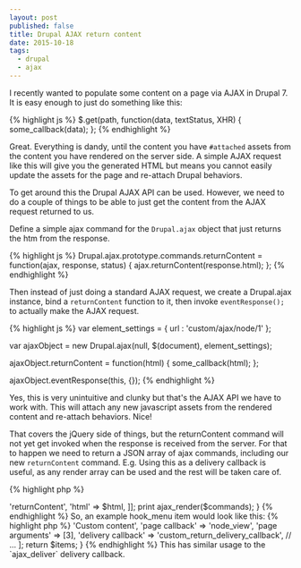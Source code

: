 ```yaml
---
layout: post
published: false
title: Drupal AJAX return content
date: 2015-10-18
tags:
  - drupal
  - ajax
---
```


I recently wanted to populate some content on a page via AJAX in Drupal 7. It is easy enough to just
do something like this:

{% highlight js %}
$.get(path, function(data, textStatus, XHR) {
  some_callback(data);
};
{% endhighlight %}

Great. Everything is dandy, until the content you have `#attached` assets from the content you have rendered on the
server side. A simple AJAX request like this will give you the generated HTML but means you cannot easily update the
assets for the page and re-attach Drupal behaviors.

<!--more-->

To get around this the Drupal AJAX API can be used. However, we need to do a couple of things to be able to just get the content
from the AJAX request returned to us.

Define a simple ajax command for the `Drupal.ajax` object that just returns the htm from the response.

{% highlight js %}
Drupal.ajax.prototype.commands.returnContent = function(ajax, response, status) {
  ajax.returnContent(response.html);
};
{% endhighlight %}

Then instead of just doing a standard AJAX request, we create a Drupal.ajax instance, bind a `returnContent` function to it,
then invoke `eventResponse();` to actually make the AJAX request.

{% highlight js %}
var element_settings = {
  url : 'custom/ajax/node/1'
};

var ajaxObject = new Drupal.ajax(null, $(document), element_settings);

ajaxObject.returnContent = function(html) {
  some_callback(html);
};

ajaxObject.eventResponse(this, {});
{% endhighlight %}

Yes, this is very unintuitive and clunky but that's the AJAX API we have to work with. This will attach any new javascript assets from
the rendered content and re-attach behaviors. Nice!

That covers the jQuery side of things, but the returnContent command will not yet get invoked when
the response is received from the server. For that to happen we need to return a JSON array of ajax commands,
including our new `returnContent` command. E.g. Using this as a delivery callback is useful, as any render array
can be used and the rest will be taken care of.

{% highlight php %}
<?php

function custom_return_delivery_callback($page_callback_result) {
  $html = drupal_render($page_callback_result);

  $commands = [[
    'command' => 'returnContent',
    'html' => $html,
  ]];

  print ajax_render($commands);
}
{% endhighlight %}

So, an example hook_menu item would look like this:

{% highlight php %}
<?php

/**
 * Implements hook_menu().
 */
function custom_menu() {
  $items = array();

  $items['custom/ajax/node/%node'] = [
    'title' => 'Custom content',
    'page callback' => 'node_view',
    'page arguments' => [3],
    'delivery callback' => 'custom_return_delivery_callback',
    // ...
  ];

  return $items;
}
{% endhighlight %}

This has similar usage to the `ajax_deliver` delivery callback.
